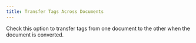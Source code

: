 ```yaml
---
title: Transfer Tags Across Documents
---
```



Check this option to transfer tags from one document to the other when  the document is converted.
